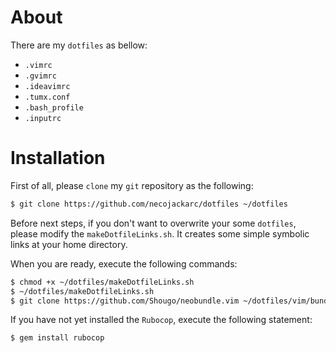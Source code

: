 # About
There are my `dotfiles` as bellow:

- `.vimrc`
- `.gvimrc`
- `.ideavimrc`
- `.tumx.conf`
- `.bash_profile`
- `.inputrc`

# Installation
First of all, please `clone` my `git` repository as the following:

```sh
$ git clone https://github.com/necojackarc/dotfiles ~/dotfiles
```

Before next steps, if you don't want to overwrite your some `dotfiles`, please modify the `makeDotfileLinks.sh`. It creates some simple symbolic links at your home directory.

When you are ready, execute the following commands:

```sh
$ chmod +x ~/dotfiles/makeDotfileLinks.sh
$ ~/dotfiles/makeDotfileLinks.sh
$ git clone https://github.com/Shougo/neobundle.vim ~/dotfiles/vim/bundle/neobundle.vim
```

If you have not yet installed the `Rubocop`, execute the following statement:

```sh
$ gem install rubocop
```
